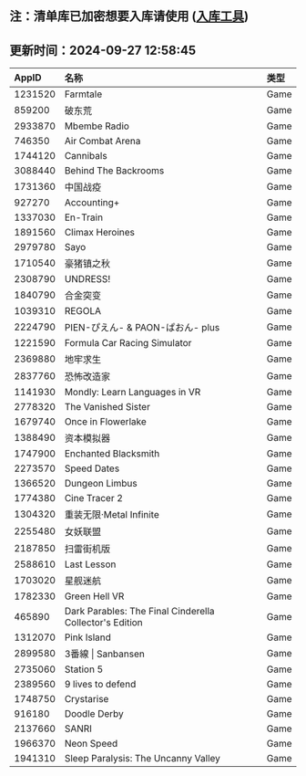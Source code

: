 ## 注：清单库已加密想要入库请使用 ([入库工具](https://github.com/BlankTMing/ManifestAutoUpdate/releases))

## 更新时间：2024-09-27 12:58:45
| AppID | 名称 | 类型  |
| :-------------------- | :----------------------------- | :----------- |
| 1231520 | Farmtale| Game |
| 859200 | 破东荒| Game |
| 2933870 | Mbembe Radio| Game |
| 746350 | Air Combat Arena| Game |
| 1744120 | Cannibals| Game |
| 3088440 | Behind The Backrooms| Game |
| 1731360 | 中国战疫| Game |
| 927270 | Accounting+| Game |
| 1337030 | En-Train| Game |
| 1891560 | Climax Heroines| Game |
| 2979780 | Sayo| Game |
| 1710540 | 豪猪镇之秋| Game |
| 2308790 | UNDRESS!| Game |
| 1840790 | 合金突变| Game |
| 1039310 | REGOLA| Game |
| 2224790 | PIEN-ぴえん- & PAON-ぱおん- plus| Game |
| 1221590 | Formula Car Racing Simulator| Game |
| 2369880 | 地牢求生| Game |
| 2837760 | 恐怖改造家| Game |
| 1141930 | Mondly: Learn Languages in VR| Game |
| 2778320 | The Vanished Sister| Game |
| 1679740 | Once in Flowerlake| Game |
| 1388490 | 资本模拟器| Game |
| 1747900 | Enchanted Blacksmith| Game |
| 2273570 | Speed Dates| Game |
| 1366520 | Dungeon Limbus| Game |
| 1774380 | Cine Tracer 2| Game |
| 1304320 | 重装无限·Metal Infinite| Game |
| 2255480 | 女妖联盟| Game |
| 2187850 | 扫雷街机版| Game |
| 2588610 | Last Lesson| Game |
| 1703020 | 星舰迷航| Game |
| 1782330 | Green Hell VR| Game |
| 465890 | Dark Parables: The Final Cinderella Collector's Edition| Game |
| 1312070 | Pink Island| Game |
| 2899580 | 3番線 \| Sanbansen| Game |
| 2735060 | Station 5| Game |
| 2389560 | 9 lives to defend| Game |
| 1748750 | Crystarise| Game |
| 916180 | Doodle Derby| Game |
| 2137660 | SANRI| Game |
| 1966370 | Neon Speed| Game |
| 1941310 | Sleep Paralysis: The Uncanny Valley| Game |
